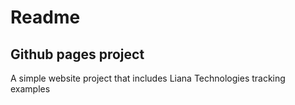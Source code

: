 # Readme

## Github pages project

A simple website project that includes Liana Technologies tracking examples

